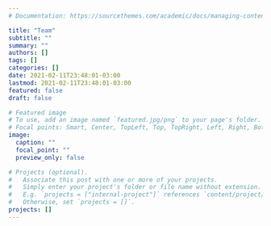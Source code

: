 ```yaml
---
# Documentation: https://sourcethemes.com/academic/docs/managing-content/

title: "Team"
subtitle: ""
summary: ""
authors: []
tags: []
categories: []
date: 2021-02-11T23:48:01-03:00
lastmod: 2021-02-11T23:48:01-03:00
featured: false
draft: false

# Featured image
# To use, add an image named `featured.jpg/png` to your page's folder.
# Focal points: Smart, Center, TopLeft, Top, TopRight, Left, Right, BottomLeft, Bottom, BottomRight.
image:
  caption: ""
  focal_point: ""
  preview_only: false

# Projects (optional).
#   Associate this post with one or more of your projects.
#   Simply enter your project's folder or file name without extension.
#   E.g. `projects = ["internal-project"]` references `content/project/deep-learning/index.md`.
#   Otherwise, set `projects = []`.
projects: []
---
```

